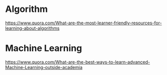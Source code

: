 # Algorithm
https://www.quora.com/What-are-the-most-learner-friendly-resources-for-learning-about-algorithms

# Machine Learning
https://www.quora.com/What-are-the-best-ways-to-learn-advanced-Machine-Learning-outside-academia
